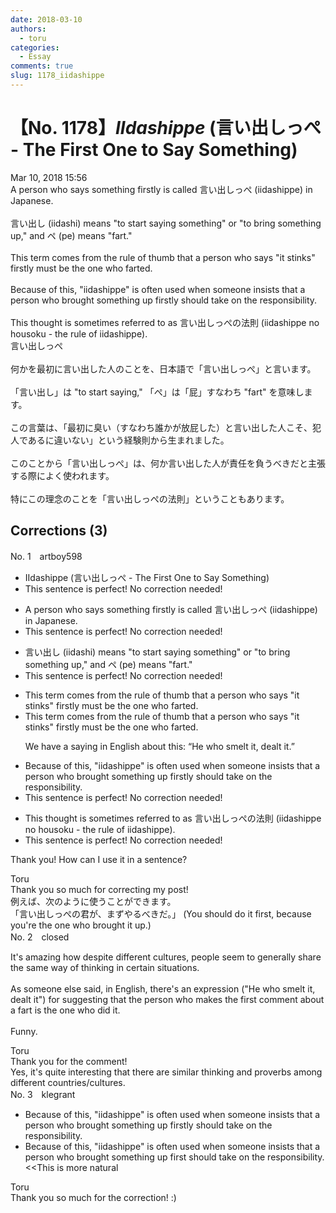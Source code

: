 ```yaml
---
date: 2018-03-10
authors:
  - toru
categories:
  - Essay
comments: true
slug: 1178_iidashippe
---
```


# 【No. 1178】<strong><em>IIdashippe</strong></em> (言い出しっぺ - The First One to Say Something)
<div class="date">Mar 10, 2018 15:56</div>
<div id="post"><div id="body_show_ori">
A person who says something firstly is called 言い出しっぺ (iidashippe) in Japanese.<br/><br/>言い出し (iidashi) means "to start saying something" or "to bring something up," and ペ (pe) means "fart." <br/><br/>This term comes from the rule of thumb that a person who says "it stinks" firstly must be the one who farted. <br/><br/>Because of this, "iidashippe" is often used when someone insists that a person who brought something up firstly should take on the responsibility.<br/><br/>This thought is sometimes referred to as 言い出しっぺの法則 (iidashippe no housoku - the rule of iidashippe).
</div></div>

<!-- more -->

<div id="post_ja"><div id="body_show_mo">
言い出しっぺ<br/><br/>何かを最初に言い出した人のことを、日本語で「言い出しっぺ」と言います。<br/><br/>「言い出し」は "to start saying," 「ぺ」は「屁」すなわち  "fart" を意味します。<br/><br/>この言葉は、「最初に臭い（すなわち誰かが放屁した）と言い出した人こそ、犯人であるに違いない」という経験則から生まれました。<br/><br/>このことから「言い出しっぺ」は、何か言い出した人が責任を負うべきだと主張する際によく使われます。<br/><br/>特にこの理念のことを「言い出しっぺの法則」ということもあります。
</div></div>

## Corrections (3)
<div id="block"><div class="first_name"> No. 1　<span class="just_name">artboy598</span></div><div id="block2">
<ul class="correction_field">
<li class="incorrect">IIdashippe (言い出しっぺ - The First One to Say Something)</li>
<li class="corrected perfect">This sentence is perfect! No correction needed!</li>
</ul>
<ul class="correction_field">
<li class="incorrect">A person who says something firstly is called 言い出しっぺ (iidashippe) in Japanese.</li>
<li class="corrected perfect">This sentence is perfect! No correction needed!</li>
</ul>
<ul class="correction_field">
<li class="incorrect">言い出し (iidashi) means "to start saying something" or "to bring something up," and ペ (pe) means "fart." </li>
<li class="corrected perfect">This sentence is perfect! No correction needed!</li>
</ul>
<ul class="correction_field">
<li class="incorrect">This term comes from the rule of thumb that a person who says "it stinks" firstly must be the one who farted.</li>
<li class="corrected correct">
This term comes from the rule of thumb that a person who says "it stinks" firstly must be the one who farted.
<p class="correction_comment">We have a saying in English about this:  “He who smelt it, dealt it.”</p>
</li>
</ul>
<ul class="correction_field">
<li class="incorrect">Because of this, "iidashippe" is often used when someone insists that a person who brought something up firstly should take on the responsibility.</li>
<li class="corrected perfect">This sentence is perfect! No correction needed!</li>
</ul>
<ul class="correction_field">
<li class="incorrect">This thought is sometimes referred to as 言い出しっぺの法則 (iidashippe no housoku - the rule of iidashippe).</li>
<li class="corrected perfect">This sentence is perfect! No correction needed!</li>
</ul>
<p class="comment_small">
 Thank you!  How can I use it in a sentence?
</p>

</div><div class="name"><span class="just_name">Toru</span><br>
Thank you so much for correcting my post!<br/>例えば、次のように使うことができます。<br/>「言い出しっぺの君が、まずやるべきだ。」 (You should do it first, because you're the one who brought it up.)
</div>
</div>
<div id="block"><div class="first_name"> No. 2　<span class="just_name">closed</span></div><div id="block2">
<p class="comment_small">
 It's amazing how despite different cultures, people seem to generally share the same way of thinking in certain situations.
 <br/>
 <br/>
 As someone else said, in English, there's an expression ("He who smelt it, dealt it") for suggesting that the person who makes the first comment about a fart is the one who did it.
 <br/>
 <br/>
 Funny.
</p>

</div><div class="name"><span class="just_name">Toru</span><br>
Thank you for the comment!<br/>Yes, it's quite interesting that there are similar thinking and proverbs among different countries/cultures.
</div>
</div>
<div id="block"><div class="first_name"> No. 3　<span class="just_name">klegrant</span></div><div id="block2">
<ul class="correction_field">
<li class="incorrect">Because of this, "iidashippe" is often used when someone insists that a person who brought something up firstly should take on the responsibility.</li>
<li class="corrected correct">
Because of this, "iidashippe" is often used when someone insists that a person who brought something up first should take on the responsibility. &lt;&lt;This is more natural
</li>
</ul>
</div><div class="name"><span class="just_name">Toru</span><br>
Thank you so much for the correction! :)
</div>
</div>
